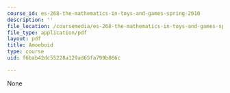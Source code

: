 ```yaml
---
course_id: es-268-the-mathematics-in-toys-and-games-spring-2010
description: ''
file_location: /coursemedia/es-268-the-mathematics-in-toys-and-games-spring-2010/f6bab42dc55228a129ad65fa799b866c_MITES_268S10_amoeba.pdf
file_type: application/pdf
layout: pdf
title: Amoeboid
type: course
uid: f6bab42dc55228a129ad65fa799b866c

---
```

None